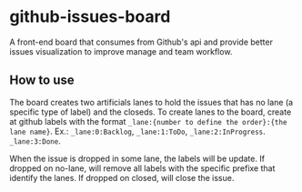 # github-issues-board

A front-end board that consumes from Github's api and provide better issues visualization to improve manage and team workflow.

## How to use

The board creates two artificials lanes to hold the issues that has no lane (a specific type of label) and the closeds.
To create lanes to the board, create at github labels with the format `_lane:{number to define the order}:{the lane name}`. Ex.: `_lane:0:Backlog`, `_lane:1:ToDo`, `_lane:2:InProgress`. `_lane:3:Done`.

When the issue is dropped in some lane, the labels will be update.
If dropped on no-lane, will remove all labels with the specific prefixe that identify the lanes.
If dropped on closed, will close the issue.
